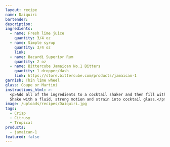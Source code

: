 ```yaml
---
layout: recipe
name: Daiquiri
bartender:
description:
ingredients:
  - name: Fresh lime juice
    quantity: 3/4 oz
  - name: Simple syrup
    quantity: 3/4 oz
    link:
  - name: Bacardi Superior Rum
    quantity: 2 oz
  - name: Bittercube Jamaican No.1 Bitters
    quantity: 1 dropper/dash
    link: https://store.bittercube.com/products/jamaican-1
garnish: Thin lime wheel
glass: Coupe or Martini
instructions_html: >-
  <p>Add all of the ingredients to a cocktail shaker and then fill with ice.
  Shake with a fluid, strong motion and strain into cocktail glass.</p>
image: /uploads/recipes/Daiquiri.jpg
tags:
  - Crisp
  - Citrusy
  - Tropical
products:
  - jamaican-1
featured: false
---
```



